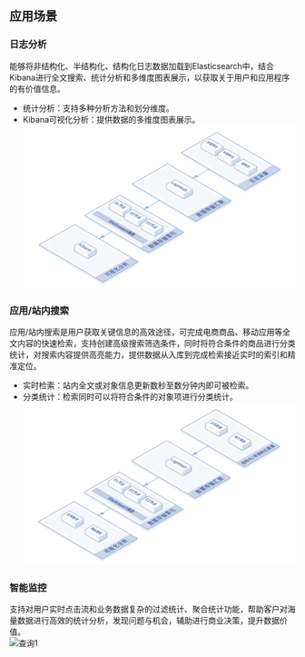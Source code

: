 ## 应用场景
### 日志分析
能够将非结构化、半结构化、结构化日志数据加载到Elasticsearch中，结合Kibana进行全文搜索、统计分析和多维度图表展示，以获取关于用户和应用程序的有价值信息。</br>

- 统计分析：支持多种分析方法和划分维度。</br>
- Kibana可视化分析：提供数据的多维度图表展示。</br>
![查询1](https://github.com/jdcloudcom/cn/blob/Elasticsearch/image/Internet-Middleware/JCS%20for%20Elasticsearch/日志分析场景-01.png)


### 应用/站内搜索
应用/站内搜索是用户获取关键信息的高效途径，可完成电商商品、移动应用等全文内容的快速检索，支持创建高级搜索筛选条件，同时将符合条件的商品进行分类统计，对搜索内容提供高亮能力，提供数据从入库到完成检索接近实时的索引和精准定位。</br>

- 实时检索：站内全文或对象信息更新数秒至数分钟内即可被检索。</br>
- 分类统计：检索同时可以将符合条件的对象项进行分类统计。</br>
![查询1](https://github.com/jdcloudcom/cn/blob/Elasticsearch/image/Internet-Middleware/JCS%20for%20Elasticsearch/站内搜索场景-02.png)
 
### 智能监控
支持对用户实时点击流和业务数据复杂的过滤统计、聚合统计功能，帮助客户对海量数据进行高效的统计分析，发现问题与机会，辅助进行商业决策，提升数据价值。</br>
![查询1](https://github.com/jdcloudcom/cn/blob/Elasticsearch0111/image/Internet-Middleware/JCS%20for%20Elasticsearch/智能监控新.png)
